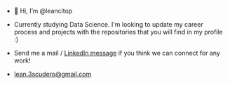 - 👋 Hi, I’m @leancitop

- Currently studying Data Science. I'm looking to update my career process and projects with the repositories that you will find in my profile :)

- Send me a mail / [LinkedIn message](https://www.linkedin.com/in/lean-escudero/) if you think we can connect for any work!
- lean.3scudero@gmail.com
